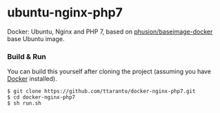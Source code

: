 # ubuntu-nginx-php7
Docker: Ubuntu, Nginx and PHP 7, based on [phusion/baseimage-docker](https://github.com/phusion/baseimage-docker) base Ubuntu image.
### Build & Run
You can build this yourself after cloning the project (assuming you have [Docker](https://www.docker.com/get-docker) installed).
    
    $ git clone https://github.com/ttaranto/docker-nginx-php7.git
    $ cd docker-nginx-php7
    $ sh run.sh

